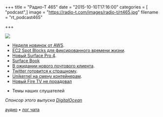 +++
title = "Радио-Т 465"
date = "2015-10-10T17:16:00"
categories = [ "podcast",]
image = "https://radio-t.com/images/radio-t/rt465.jpg"
filename = "rt_podcast465"

+++

![](https://radio-t.com/images/radio-t/rt465.jpg)

* [Неделя новинок от AWS](https://aws.amazon.com/about-aws/whats-new/2015/).
* [EC2 Spot Blocks для фиксированного времени жизни](https://aws.amazon.com/blogs/aws/new-ec2-spot-blocks-for-defined-duration-workloads/).
* [Новый Surface Pro 4](http://www.theverge.com/2015/10/6/9461259/microsoft-surface-pro-4-announced-hands-on-video-release-date).
* [Surface Book](http://www.theverge.com/2015/10/6/9454051/microsoft-surface-laptop-announced-specs-price-release-date)
* [В ожидании нового почтового клиента](http://thenextweb.com/apps/2015/10/05/nylas-n1-could-do-for-email-apps-what-google-chrome-did-for-browsing-the-web/).
* [Twitter готовится к страшному](http://arstechnica.com/business/2015/10/report-twitter-prepping-for-company-wide-layoffs-next-week/).
* [Unikernel на смену контейнерам](http://viethip.com/2015/10/10/why-unikernels-might-kill-containers-in-five-years/).
* [Новый Fire TV не порадовал](http://social.techcrunch.com/2015/10/09/the-new-amazon-fire-tv-is-a-hi-resolution-box-that-does-it-all/)
- Темы наших слушателей

_Спонсор этого выпуска [DigitalOcean](https://www.digitalocean.com)_

[аудио](http://cdn.radio-t.com/rt_podcast465.mp3) • [лог чата](http://chat.radio-t.com/logs/radio-t-465.html)
<audio src="http://cdn.radio-t.com/rt_podcast465.mp3" preload="none"></audio>